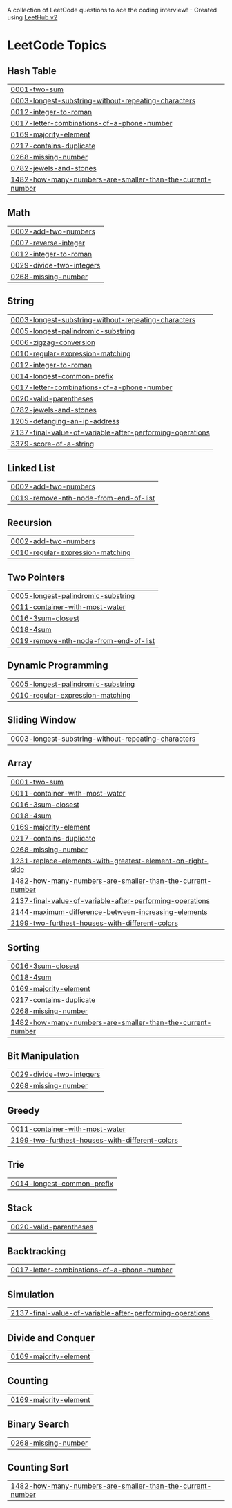 A collection of LeetCode questions to ace the coding interview! - Created using [LeetHub v2](https://github.com/arunbhardwaj/LeetHub-2.0)
<!---LeetCode Topics Start-->
# LeetCode Topics
## Hash Table
|  |
| ------- |
| [0001-two-sum](https://github.com/Govardhan-17/leetcode/tree/master/0001-two-sum) |
| [0003-longest-substring-without-repeating-characters](https://github.com/Govardhan-17/leetcode/tree/master/0003-longest-substring-without-repeating-characters) |
| [0012-integer-to-roman](https://github.com/Govardhan-17/leetcode/tree/master/0012-integer-to-roman) |
| [0017-letter-combinations-of-a-phone-number](https://github.com/Govardhan-17/leetcode/tree/master/0017-letter-combinations-of-a-phone-number) |
| [0169-majority-element](https://github.com/Govardhan-17/leetcode/tree/master/0169-majority-element) |
| [0217-contains-duplicate](https://github.com/Govardhan-17/leetcode/tree/master/0217-contains-duplicate) |
| [0268-missing-number](https://github.com/Govardhan-17/leetcode/tree/master/0268-missing-number) |
| [0782-jewels-and-stones](https://github.com/Govardhan-17/leetcode/tree/master/0782-jewels-and-stones) |
| [1482-how-many-numbers-are-smaller-than-the-current-number](https://github.com/Govardhan-17/leetcode/tree/master/1482-how-many-numbers-are-smaller-than-the-current-number) |
## Math
|  |
| ------- |
| [0002-add-two-numbers](https://github.com/Govardhan-17/leetcode/tree/master/0002-add-two-numbers) |
| [0007-reverse-integer](https://github.com/Govardhan-17/leetcode/tree/master/0007-reverse-integer) |
| [0012-integer-to-roman](https://github.com/Govardhan-17/leetcode/tree/master/0012-integer-to-roman) |
| [0029-divide-two-integers](https://github.com/Govardhan-17/leetcode/tree/master/0029-divide-two-integers) |
| [0268-missing-number](https://github.com/Govardhan-17/leetcode/tree/master/0268-missing-number) |
## String
|  |
| ------- |
| [0003-longest-substring-without-repeating-characters](https://github.com/Govardhan-17/leetcode/tree/master/0003-longest-substring-without-repeating-characters) |
| [0005-longest-palindromic-substring](https://github.com/Govardhan-17/leetcode/tree/master/0005-longest-palindromic-substring) |
| [0006-zigzag-conversion](https://github.com/Govardhan-17/leetcode/tree/master/0006-zigzag-conversion) |
| [0010-regular-expression-matching](https://github.com/Govardhan-17/leetcode/tree/master/0010-regular-expression-matching) |
| [0012-integer-to-roman](https://github.com/Govardhan-17/leetcode/tree/master/0012-integer-to-roman) |
| [0014-longest-common-prefix](https://github.com/Govardhan-17/leetcode/tree/master/0014-longest-common-prefix) |
| [0017-letter-combinations-of-a-phone-number](https://github.com/Govardhan-17/leetcode/tree/master/0017-letter-combinations-of-a-phone-number) |
| [0020-valid-parentheses](https://github.com/Govardhan-17/leetcode/tree/master/0020-valid-parentheses) |
| [0782-jewels-and-stones](https://github.com/Govardhan-17/leetcode/tree/master/0782-jewels-and-stones) |
| [1205-defanging-an-ip-address](https://github.com/Govardhan-17/leetcode/tree/master/1205-defanging-an-ip-address) |
| [2137-final-value-of-variable-after-performing-operations](https://github.com/Govardhan-17/leetcode/tree/master/2137-final-value-of-variable-after-performing-operations) |
| [3379-score-of-a-string](https://github.com/Govardhan-17/leetcode/tree/master/3379-score-of-a-string) |
## Linked List
|  |
| ------- |
| [0002-add-two-numbers](https://github.com/Govardhan-17/leetcode/tree/master/0002-add-two-numbers) |
| [0019-remove-nth-node-from-end-of-list](https://github.com/Govardhan-17/leetcode/tree/master/0019-remove-nth-node-from-end-of-list) |
## Recursion
|  |
| ------- |
| [0002-add-two-numbers](https://github.com/Govardhan-17/leetcode/tree/master/0002-add-two-numbers) |
| [0010-regular-expression-matching](https://github.com/Govardhan-17/leetcode/tree/master/0010-regular-expression-matching) |
## Two Pointers
|  |
| ------- |
| [0005-longest-palindromic-substring](https://github.com/Govardhan-17/leetcode/tree/master/0005-longest-palindromic-substring) |
| [0011-container-with-most-water](https://github.com/Govardhan-17/leetcode/tree/master/0011-container-with-most-water) |
| [0016-3sum-closest](https://github.com/Govardhan-17/leetcode/tree/master/0016-3sum-closest) |
| [0018-4sum](https://github.com/Govardhan-17/leetcode/tree/master/0018-4sum) |
| [0019-remove-nth-node-from-end-of-list](https://github.com/Govardhan-17/leetcode/tree/master/0019-remove-nth-node-from-end-of-list) |
## Dynamic Programming
|  |
| ------- |
| [0005-longest-palindromic-substring](https://github.com/Govardhan-17/leetcode/tree/master/0005-longest-palindromic-substring) |
| [0010-regular-expression-matching](https://github.com/Govardhan-17/leetcode/tree/master/0010-regular-expression-matching) |
## Sliding Window
|  |
| ------- |
| [0003-longest-substring-without-repeating-characters](https://github.com/Govardhan-17/leetcode/tree/master/0003-longest-substring-without-repeating-characters) |
## Array
|  |
| ------- |
| [0001-two-sum](https://github.com/Govardhan-17/leetcode/tree/master/0001-two-sum) |
| [0011-container-with-most-water](https://github.com/Govardhan-17/leetcode/tree/master/0011-container-with-most-water) |
| [0016-3sum-closest](https://github.com/Govardhan-17/leetcode/tree/master/0016-3sum-closest) |
| [0018-4sum](https://github.com/Govardhan-17/leetcode/tree/master/0018-4sum) |
| [0169-majority-element](https://github.com/Govardhan-17/leetcode/tree/master/0169-majority-element) |
| [0217-contains-duplicate](https://github.com/Govardhan-17/leetcode/tree/master/0217-contains-duplicate) |
| [0268-missing-number](https://github.com/Govardhan-17/leetcode/tree/master/0268-missing-number) |
| [1231-replace-elements-with-greatest-element-on-right-side](https://github.com/Govardhan-17/leetcode/tree/master/1231-replace-elements-with-greatest-element-on-right-side) |
| [1482-how-many-numbers-are-smaller-than-the-current-number](https://github.com/Govardhan-17/leetcode/tree/master/1482-how-many-numbers-are-smaller-than-the-current-number) |
| [2137-final-value-of-variable-after-performing-operations](https://github.com/Govardhan-17/leetcode/tree/master/2137-final-value-of-variable-after-performing-operations) |
| [2144-maximum-difference-between-increasing-elements](https://github.com/Govardhan-17/leetcode/tree/master/2144-maximum-difference-between-increasing-elements) |
| [2199-two-furthest-houses-with-different-colors](https://github.com/Govardhan-17/leetcode/tree/master/2199-two-furthest-houses-with-different-colors) |
## Sorting
|  |
| ------- |
| [0016-3sum-closest](https://github.com/Govardhan-17/leetcode/tree/master/0016-3sum-closest) |
| [0018-4sum](https://github.com/Govardhan-17/leetcode/tree/master/0018-4sum) |
| [0169-majority-element](https://github.com/Govardhan-17/leetcode/tree/master/0169-majority-element) |
| [0217-contains-duplicate](https://github.com/Govardhan-17/leetcode/tree/master/0217-contains-duplicate) |
| [0268-missing-number](https://github.com/Govardhan-17/leetcode/tree/master/0268-missing-number) |
| [1482-how-many-numbers-are-smaller-than-the-current-number](https://github.com/Govardhan-17/leetcode/tree/master/1482-how-many-numbers-are-smaller-than-the-current-number) |
## Bit Manipulation
|  |
| ------- |
| [0029-divide-two-integers](https://github.com/Govardhan-17/leetcode/tree/master/0029-divide-two-integers) |
| [0268-missing-number](https://github.com/Govardhan-17/leetcode/tree/master/0268-missing-number) |
## Greedy
|  |
| ------- |
| [0011-container-with-most-water](https://github.com/Govardhan-17/leetcode/tree/master/0011-container-with-most-water) |
| [2199-two-furthest-houses-with-different-colors](https://github.com/Govardhan-17/leetcode/tree/master/2199-two-furthest-houses-with-different-colors) |
## Trie
|  |
| ------- |
| [0014-longest-common-prefix](https://github.com/Govardhan-17/leetcode/tree/master/0014-longest-common-prefix) |
## Stack
|  |
| ------- |
| [0020-valid-parentheses](https://github.com/Govardhan-17/leetcode/tree/master/0020-valid-parentheses) |
## Backtracking
|  |
| ------- |
| [0017-letter-combinations-of-a-phone-number](https://github.com/Govardhan-17/leetcode/tree/master/0017-letter-combinations-of-a-phone-number) |
## Simulation
|  |
| ------- |
| [2137-final-value-of-variable-after-performing-operations](https://github.com/Govardhan-17/leetcode/tree/master/2137-final-value-of-variable-after-performing-operations) |
## Divide and Conquer
|  |
| ------- |
| [0169-majority-element](https://github.com/Govardhan-17/leetcode/tree/master/0169-majority-element) |
## Counting
|  |
| ------- |
| [0169-majority-element](https://github.com/Govardhan-17/leetcode/tree/master/0169-majority-element) |
## Binary Search
|  |
| ------- |
| [0268-missing-number](https://github.com/Govardhan-17/leetcode/tree/master/0268-missing-number) |
## Counting Sort
|  |
| ------- |
| [1482-how-many-numbers-are-smaller-than-the-current-number](https://github.com/Govardhan-17/leetcode/tree/master/1482-how-many-numbers-are-smaller-than-the-current-number) |
<!---LeetCode Topics End-->